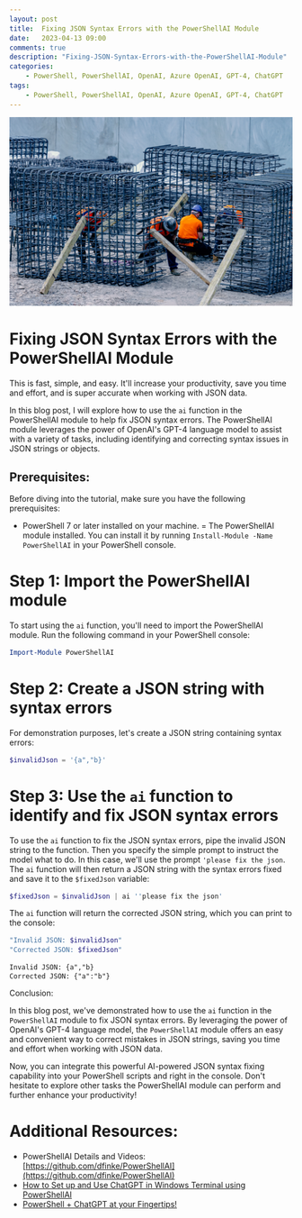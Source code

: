 ```yaml
---
layout: post
title:  Fixing JSON Syntax Errors with the PowerShellAI Module
date:   2023-04-13 09:00
comments: true
description: "Fixing-JSON-Syntax-Errors-with-the-PowerShellAI-Module"
categories:
    - PowerShell, PowerShellAI, OpenAI, Azure OpenAI, GPT-4, ChatGPT
tags:
    - PowerShell, PowerShellAI, OpenAI, Azure OpenAI, GPT-4, ChatGPT
---
```


![](/images/posts/ChatGPT/FixingJSON.jpg)

# Fixing JSON Syntax Errors with the PowerShellAI Module

This is fast, simple, and easy. It'll increase your productivity, save you time and effort, and is super accurate when working with JSON data.

In this blog post, I will explore how to use the `ai` function in the PowerShellAI module to help fix JSON syntax errors. The PowerShellAI module leverages the power of OpenAI's GPT-4 language model to assist with a variety of tasks, including identifying and correcting syntax issues in JSON strings or objects.

## Prerequisites:

Before diving into the tutorial, make sure you have the following prerequisites:

- PowerShell 7 or later installed on your machine.
= The PowerShellAI module installed. You can install it by running `Install-Module -Name PowerShellAI` in your PowerShell console.

# Step 1: Import the PowerShellAI module

To start using the `ai` function, you'll need to import the PowerShellAI module. Run the following command in your PowerShell console:

```powershell
Import-Module PowerShellAI
```

# Step 2: Create a JSON string with syntax errors

For demonstration purposes, let's create a JSON string containing syntax errors:

```powershell
$invalidJson = '{a","b}'
```

# Step 3: Use the `ai` function to identify and fix JSON syntax errors

To use the `ai` function to fix the JSON syntax errors, pipe the invalid JSON string to the function. Then you specify the simple prompt to instruct the model what to do. In this case, we'll use the prompt `'please fix the json`. The `ai` function will then return a JSON string with the syntax errors fixed and save it to the `$fixedJson` variable:

```powershell
$fixedJson = $invalidJson | ai ''please fix the json'
```

The `ai` function will return the corrected JSON string, which you can print to the console:

```powershell
"Invalid JSON: $invalidJson"
"Corrected JSON: $fixedJson"
```

```
Invalid JSON: {a","b}
Corrected JSON: {"a":"b"}
```

Conclusion:

In this blog post, we've demonstrated how to use the `ai` function in the `PowerShellAI` module to fix JSON syntax errors. By leveraging the power of OpenAI's GPT-4 language model, the `PowerShellAI` module offers an easy and convenient way to correct mistakes in JSON strings, saving you time and effort when working with JSON data.

Now, you can integrate this powerful AI-powered JSON syntax fixing capability into your PowerShell scripts and right in the console. Don't hesitate to explore other tasks the PowerShellAI module can perform and further enhance your productivity!

# Additional Resources:

- PowerShellAI Details and Videos: [https://github.com/dfinke/PowerShellAI](https://github.com/dfinke/PowerShellAI)
- [How to Set up and Use ChatGPT in Windows Terminal using PowerShellAI](https://dfinke.github.io/powershellai,%20powershell,%20chatgpt,%20windows%20terminal/2023/03/24/How-to-Set-up-and-Use-ChatGPT-in-Windows-Terminal-using-PowerShellAI.html)
- [PowerShell + ChatGPT at your Fingertips!](https://dfinke.github.io/powershell,%20powershellai,%20openai,%20azure%20openai/2023/04/11/PowerShell-+-ChatGPT-at-your-Fingertips.html)